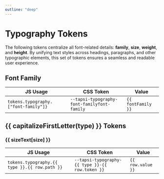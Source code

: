 ```yaml
---
outline: "deep"
---
```

<script setup>
import tokens from "@tapsioss/theme/tokens";
import "@tapsioss/theme/css-variables";
import flattenTokens from '../utils/flattenTokens';

const { 'font-family': fontFamily,  ...typographyTokens} = tokens.typography;

function capitalizeFirstLetter(val) {
    return String(val).charAt(0).toUpperCase() + String(val).slice(1);
}

const sizeText = {
  xxs: '2x Small',
  xs: 'Extra Small',
  sm: 'Small',
  md: 'Medium',
  lg: 'Large'
};




</script>

# Typography Tokens

The following tokens centralize all font-related details: **family**, **size**, **weight**, and **height**. By unifying text styles across headings, paragraphs, and other typographic elements, this set of tokens ensures a seamless and readable user experience.


## Font Family

<div class="table-wrapper">
  <table>
    <thead>
      <tr>
        <th>JS Usage</th>
        <th>CSS Token</th>
        <th>Value</th>
      </tr>
    </thead>
    <tbody>
      <tr>
        <td><code>tokens.typography.["font-family"]}</code></td>
        <td><code>--tapsi-typography-font-familyfont-family</code></td>
        <td><code>{{ fontFamily }}</code></td>
      </tr>
    </tbody>
  </table>
</div>


<section v-for="([type, data]) in Object.entries(typographyTokens)">


## {{ capitalizeFirstLetter(type) }} Tokens

<div v-for="([size, row]) in Object.entries(data)">

### {{ sizeText[size] }}

  <div class="table-wrapper">
    <table>
      <thead>
        <tr>
          <th>JS Usage</th>
          <th>CSS Token</th>
          <th>Value</th>
        </tr>
      </thead>
      <tbody>
        <tr v-for="row in flattenTokens(typographyTokens[type][size], size)">
          <td><code>tokens.typography.{{ type }}.{{ row.path }}</code></td>
          <td><code>--tapsi-typography-{{ type }}-{{ row.token }}</code></td>
          <td><code>{{ row.value }}</code></td>
        </tr>
      </tbody>
    </table>
  </div>

</div>


</section>
